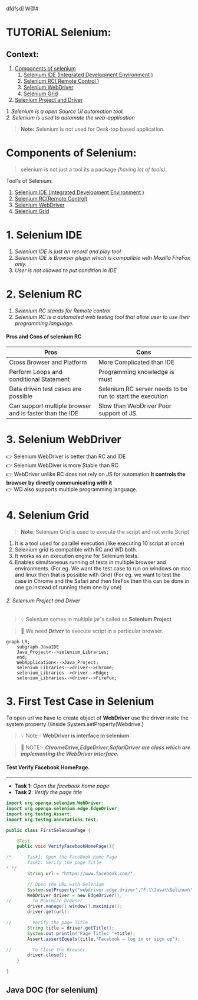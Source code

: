 dfdfsd]
W@#
# **TUTORiAL** Selenium:

## Context:
   1. [Components of selenium](#components-of-selenium)
        1. [Selenium IDE (Integrated Development Environment )](#1-selenium-ide)
        2. [Selenium RC( Remote Control )](#2-selenium-rc)
        3. [Selenium WebDriver](#3-selenium-webdriver)
        4. [Selenium Grid](#4-selenium-grid)
   2. [Selenium Project and Driver](#2-selenium-project-and-driver)


*1. **Selenium is a open Source UI automation tool.*  
2. Selenium is used to automate the web-application**


    
  > **Note:** Selenium is not used for Desk-top based application.


# Components of Selenium: 
   > selenium is not just a tool its a package _(having lot of tools)_.
   
   Tool's of Selenium:
   1. [Selenium IDE (Integrated Development Environment )](#1-selenium-ide)
   2. [Selenium RC(Remote Control)](#2-selenium-rc)
   3. [Selenium WebDriver](#3-selenium-webdriver)
   4. [Selenium Grid](#4-selenium-grid)
   
   # 1. Selenium IDE
   1. *Selenium IDE is just an record and play tool*
   1. *Selenium IDE is Browser plugin which is compatible with Mozilla FireFox only.*
   2. *User is not allowed to put condition in IDE*
   
   # 2. Selenium RC
   1. *Selenium RC stands for Remote control*
   2. *Selenium RC is a automated web testing tool that allow user to use their programming language.*
   
   #### Pros and Cons of selenium RC
   
                
| Pros                                                    | Cons                                                      |
|---------------------------------------------------------|---------------------|
| Cross Browser and Platform                              | More Complicated than IDE                                 |
| Perform Loops and conditional Statement                 | Programming knowledge is must                             |
| Data driven test cases are possible                     | Selenium RC server needs to be run to start the execution |
| Can support multiple browser and is faster than the IDE | Slow than WebDriver Poor support of JS.                   |


# 3. Selenium WebDriver
:point_right: Selenium WebDriver is better than RC and IDE  
:point_right: Selenium WebDiver is more Stable than RC  
:point_right: WebDriver unlike RC does not rely on JS for automation **It controls the browser by directly communicating with it**  
:point_right: WD also supports multiple programming language.

# 4. Selenium Grid
   > **Note**: Selenium Grid is used to execute the script and not write Script
   
   1. It is a tool used for parallel execution.(like executing 10 script at once)
   2. Selenium grid is compatible with RC and WD both.
   3. It works as an execution engine for Selenium tests.
   4. Enables simultaneous running of tests in multiple browser and environments.
        (For eg. We want the test case to run on windows on mac and linux then that is possible with Grid)
        (For eg. we want to test the case in Chrome and the Safari and then fireFox then this can be done in one go instead of running them one by one)
        
   

###### 2. Selenium Project and Driver
   > :bulb: Selenium comes in multiple jar's called as **Selenium Project**
   
   > :brain: We need ***Driver*** to execute script in a particular browser.


```mermaid
graph LR;
    subgraph JavaIDE
    Java_Project<-->selenium_Libraries;
    end;
    WebApplication<-->Java_Project;
    selenium_Libraries-->driver-->Chrome;
    selenium_Libraries-->driver-->Edge;
    selenium_Libraries-->driver-->FireFox;
```

# 3. First Test Case in Selenium

To open url we have to create object of **WebDriver** 
use the driver insite the system property //inside System.setProperty(Webdrive.)
> :bulb: Note:- **WebDriver is interface in selenium**  

> :brain: NOTE:- ***ChromeDrive,EdgeDriver,SafariDriver are class which are implementing the WebDriver interface.***
#### Test Verify Facebook HomePage. 

* **
* **Task 1**: *Open the facebook home page*  
* **Task 2**: *Verify the page title*

```java
import org.openqa.selenium.WebDriver;
import org.openqa.selenium.edge.EdgeDriver;
import org.testng.Assert;
import org.testng.annotations.Test;

public class FirstSeleniumPage {

    @Test
    public void VerifyFacebookHomePage(){

/*      Task1: Open the FaceBook Home Page
        Task2: Verify the page Title
* */
        String url = "https://www.facebook.com/";

        // Open the URL with Selenium
        System.setProperty("webdriver.edge.driver","F:\\Java\\Selinum\\msedgedriver.exe");
        WebDriver driver = new EdgeDriver();
//        To Maximize browser
        driver.manage().window().maximize();
        driver.get(url);

//        Verify the page Title
        String title = driver.getTitle();
        System.out.println("Page Title: "+title);
        Assert.assertEquals(title,"Facebook – log in or sign up");

//        To Close the Browser
        driver.close();
    }

}
```

## Java DOC (for selenium)